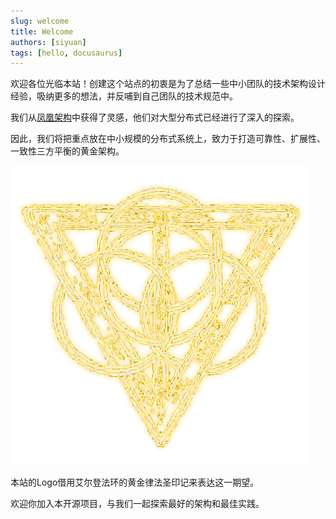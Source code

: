 ```yaml
---
slug: welcome
title: Welcome
authors: [siyuan]
tags: [hello, docusaurus]
---
```


欢迎各位光临本站！创建这个站点的初衷是为了总结一些中小团队的技术架构设计经验，吸纳更多的想法，并反哺到自己团队的技术规范中。

我们从[凤凰架构](https://icyfenix.cn/)中获得了灵感，他们对大型分布式已经进行了深入的探索。

因此，我们将把重点放在中小规模的分布式系统上，致力于打造可靠性、扩展性、一致性三方平衡的黄金架构。

![Logo](./logo.png)

本站的Logo借用艾尔登法环的黄金律法圣印记来表达这一期望。

欢迎你加入本开源项目，与我们一起探索最好的架构和最佳实践。


